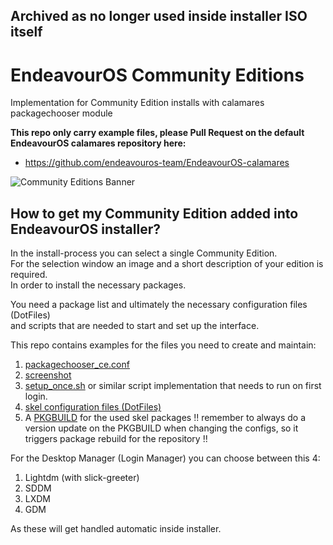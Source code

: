 ## Archived as no longer used inside installer ISO itself 

# EndeavourOS Community Editions  
Implementation for Community Edition installs with calamares packagechooser module 

**This repo only carry example files, please  Pull Request on the default EndeavourOS calamares repository here:**
* https://github.com/endeavouros-team/EndeavourOS-calamares
 
![Community Editions Banner](https://raw.githubusercontent.com/endeavouros-team/EndeavourOS-calamares/main/calamares/images-ce/community.jpg)

## How to get my Community Edition added into EndeavourOS installer?

In the install-process you can select a single Community Edition.  
For the selection window an image and a short description of your edition is required.  
In order to install the necessary packages.  

You need a package list and ultimately the necessary configuration files (DotFiles)  
and scripts that are needed to start and set up the interface.  

This repo contains examples for the files you need to create and maintain:

1. [packagechooser_ce.conf](https://github.com/endeavouros-team/calamares/blob/calamares/data/eos/modules/packagechooser_ce.conf)
2. [screenshot](https://github.com/endeavouros-team/calamares/tree/calamares/data/eos/images-ce)
3. [setup_once.sh](https://github.com/endeavouros-team/endeavouros-xfce4-theming/blob/master/set_once.sh) or similar script implementation that needs to run on first login.
4. [skel configuration files (DotFiles)](https://github.com/EndeavourOS-Community-Editions/bspwm)
5. A [PKGBUILD](https://github.com/endeavouros-team/PKGBUILDS/blob/master/eos-skel-ce-bspwm/PKGBUILD)  for the used skel packages
!! remember to always do a version update on the PKGBUILD when changing the configs, so it triggers package rebuild for the repository !! 

For the Desktop Manager (Login Manager) you can choose between this 4:

1. Lightdm (with slick-greeter)
2. SDDM
3. LXDM
4. GDM

As these will get handled automatic inside installer.

